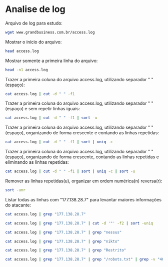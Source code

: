 # Analise de log

Arquivo de log para estudo:  
```bash
wget www.grandbusiness.com.br/access.log
```

Mostrar o início do arquivo:  
```bash
head access.log
```

Mostrar somente a primeira linha do arquivo:  
```bash
head -n1 access.log
```

Trazer a primeira coluna do arquivo access.log, utilizando separador " "(espaço):  
```bash
cat access.log | cut -d " " -f1
```

Trazer a primeira coluna do arquivo access.log, utilizando separador " "(espaço) e sem repetir linhas iguais:  
```bash
cat access.log | cut -d " " -f1 | sort -u
```

Trazer a primeira coluna do arquivo access.log, utilizando separador " "(espaço), organizando de forma crescente e contando as linhas repetidas:  
```bash
cat access.log | cut -d " " -f1 | sort | uniq -c
```

Trazer a primeira coluna do arquivo access.log, utilizando separador " "(espaço), organizando de forma crescente, contando as linhas repetidas e eliminando as linhas repetidas:  
```bash
cat access.log | cut -d " " -f1 | sort | uniq -c | sort -u
```

Remover as linhas repetidas(u), organizar em ordem numérica(n) reversa(r):  
```bash
sort -unr
```

Listar todas as linhas com "177.138.28.7" para levantar maiores informações do atacante:  
```bash
cat access.log | grep "177.138.28.7"
```

```bash
cat access.log | grep "177.138.28.7" | cut -d '"' -f2 | sort -uniq
```
```bash
cat access.log | grep "177.138.28.7" | grep "nessus"
```

```bash
cat access.log | grep "177.138.28.7" | grep "nikto"
```

```bash
cat access.log | grep "177.138.28.7" | grep "Restrito"
```

```bash
cat access.log | grep "177.138.28.7" | grep "/robots.txt" | grep -v "404"
```
